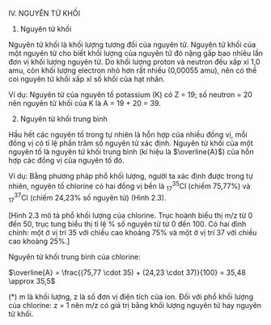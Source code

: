 IV. NGUYÊN TỬ KHỐI

1. Nguyên tử khối

Nguyên tử khối là khối lượng tương đối của nguyên tử. Nguyên tử khối của một nguyên tử cho biết khối lượng của nguyên tử đó nặng gấp bao nhiêu lần đơn vị khối lượng nguyên tử. Do khối lượng proton và neutron đều xấp xỉ 1,0 amu, còn khối lượng electron nhỏ hơn rất nhiều (0,00055 amu), nên có thể coi nguyên tử khối xấp xỉ số khối của hạt nhân.

Ví dụ: Nguyên tử của nguyên tố potassium (K) có Z = 19; số neutron = 20 nên nguyên tử khối của K là A = 19 + 20 = 39.

2. Nguyên tử khối trung bình

Hầu hết các nguyên tố trong tự nhiên là hỗn hợp của nhiều đồng vị, mỗi đồng vị có tỉ lệ phần trăm số nguyên tử xác định. Nguyên tử khối của một nguyên tố là nguyên tử khối trung bình (kí hiệu là $\overline{A}$) của hỗn hợp các đồng vị của nguyên tố đó.

Ví dụ: Bằng phương pháp phổ khối lượng, người ta xác định được trong tự nhiên, nguyên tố chlorine có hai đồng vị bền là $^{35}_{17}$Cl (chiếm 75,77%) và $^{37}_{17}$Cl (chiếm 24,23% số nguyên tử) (Hình 2.3).

[Hình 2.3 mô tả phổ khối lượng của chlorine. Trục hoành biểu thị m/z từ 0 đến 50, trục tung biểu thị tỉ lệ % số nguyên tử từ 0 đến 100. Có hai đỉnh chính: một ở vị trí 35 với chiều cao khoảng 75% và một ở vị trí 37 với chiều cao khoảng 25%.]

Nguyên tử khối trung bình của chlorine:

$\overline{A} = \frac{(75,77 \cdot 35) + (24,23 \cdot 37)}{100} = 35,48 \approx 35,5$

(*) m là khối lượng, z là số đơn vị điện tích của ion. Đối với phổ khối lượng của chlorine: z = 1 nên m/z có giá trị bằng khối lượng nguyên tử hay nguyên tử khối.